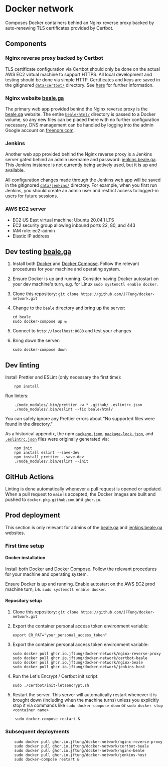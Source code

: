 # Docker network

Composes Docker containers behind an Nginx reverse proxy backed by
auto-renewing TLS certificates provided by Certbot.

## Components

### Nginx reverse proxy backed by Certbot

TLS certificate configuration via Certbot should only be done on the actual AWS
EC2 virtual machine to support HTTPS. All local development and testing should
be done via simple HTTP. Certificates and keys are saved in the gitignored
[`data/certbot/`](data/certbot/) directory. See [here](certbot/certbot.md)
for further information.

### Nginx website [beale.ga](https://beale.ga)

The primary web app provided behind the Nginx reverse proxy is the
[beale.ga](https://beale.ga) website. The entire
[`beale/html/`](beale/html/) directory is passed to a Docker volume, so
any new files can be placed there with no further configuration necessary. DNS
management can be handled by logging into the admin Google account on
[freenom.com](https://freenom.com).

### Jenkins

Another web app provided behind the Nginx reverse proxy is a Jenkins server
gated behind an admin username and password:
[jenkins.beale.ga](https://jenkins.beale.ga). This Jenkins instance is not
currently being actively used, but it is up and available.

All configuration changes made through the Jenkins web app will be saved in the
gitignored [`data/jenkins/`](data/jenkins/) directory. For example, when
you first run Jenkins, you should create an admin user and restrict access to
logged-in users for future sessions.

### AWS EC2 server

- EC2 US East virtual machine: Ubuntu 20.04.1 LTS
- EC2 security group allowing inbound ports 22, 80, and 443
- IAM role: ec2-admin
- Elastic IP address

## Dev testing [beale.ga](https://beale.ga)

1.  Install both [Docker](https://docs.docker.com/get-docker/) and
    [Docker Compose](https://docs.docker.com/compose/install/). Follow the
    relevant procedures for your machine and operating system.

2.  Ensure Docker is up and running. Consider having Docker autostart on your
    dev machine's turn, e.g. for Linux `sudo systemctl enable docker`.

3.  Clone this repository: `git clone https://github.com/JFTung/docker-network.git`

4.  Change to the `beale` directory and bring up the server:

        cd beale
        sudo docker-compose up &

5.  Connect to `http://localhost:8080` and test your changes

6.  Bring down the server:

        sudo docker-compose down

## Dev linting

Install Prettier and ESLint (only necessary the first time):

        npm install

Run linters:

        ./node_modules/.bin/prettier -w * .github/ .eslintrc.json
        ./node_modules/.bin/eslint --fix beale/html/

You can safely ignore any Prettier errors about "No supported files were found
in the directory."

As a historical appendix, the npm [`package.json`](package.json),
[`package-lock.json`](package-lock.json), and
[`.eslintrc.json`](.eslintrc.json) files were originally generated via:

        npm init
        npm install eslint --save-dev
        npm install prettier --save-dev
        ./node_modules/.bin/eslint --init

## GitHub Actions

Linting is done automatically whenever a pull request is opened or updated.
When a pull request to `main` is accepted, the Docker images are built and
pushed to `docker.pkg.github.com` and `ghcr.io`.

## Prod deployment

This section is only relevant for admins of the [beale.ga](https://beale.ga)
and [jenkins.beale.ga](https://jenkins.beale.ga) websites.

### First time setup

#### Docker installation

Install both [Docker](https://docs.docker.com/get-docker/) and
[Docker Compose](https://docs.docker.com/compose/install/). Follow the relevant
procedures for your machine and operating system.

Ensure Docker is up and running. Enable autostart on the AWS EC2 prod machine
turn, i.e. `sudo systemctl enable docker`.

#### Repository setup

1.  Clone this repository: `git clone https://github.com/JFTung/docker-network.git`

2.  Export the container personal access token environment variable:

        export CR_PAT="your_personal_access_token"

3.  Export the container personal access token environment variable:

        sudo docker pull ghcr.io.jftung/docker-network/nginx-reverse-proxy
        sudo docker pull ghcr.io.jftung/docker-network/certbot-beale
        sudo docker pull ghcr.io.jftung/docker-network/nginx-beale
        sudo docker pull ghcr.io.jftung/docker-network/jenkins-host

4.  Run the Let's Encrypt / Certbot init script:

        sudo ./certbot/init-letsencrypt.sh

5.  Restart the server. This server will automatically restart whenever it is
    brought down (including when the machine turns) unless you explicitly stop
    it via commands like `sudo docker-compose down` or `sudo docker stop <container name>`

         sudo docker-compose restart &

### Subsequent deployments

        sudo docker pull ghcr.io.jftung/docker-network/nginx-reverse-proxy
        sudo docker pull ghcr.io.jftung/docker-network/certbot-beale
        sudo docker pull ghcr.io.jftung/docker-network/nginx-beale
        sudo docker pull ghcr.io.jftung/docker-network/jenkins-host
        sudo docker-compose restart &
